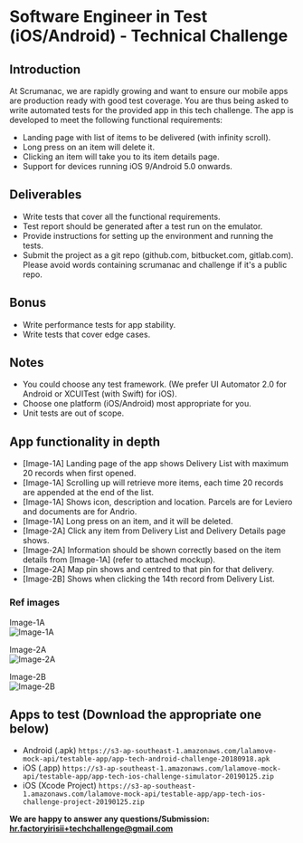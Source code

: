 # Software Engineer in Test (iOS/Android) - Technical Challenge

## Introduction

At Scrumanac, we are rapidly growing and want to ensure our mobile apps are production ready with good test coverage.
You are thus being asked to write automated tests for the provided app in this tech challenge.
The app is developed to meet the following functional requirements:
  - Landing page with list of items to be delivered (with infinity scroll).
  - Long press on an item will delete it.
  - Clicking an item will take you to its item details page.
  - Support for devices running iOS 9/Android 5.0 onwards.

## Deliverables
  - Write tests that cover all the functional requirements.
  - Test report should be generated after a test run on the emulator.
  - Provide instructions for setting up the environment and running the tests.
  - Submit the project as a git repo (github.com, bitbucket.com, gitlab.com). Please avoid words containing scrumanac and challenge if it's a public repo.

## Bonus
  - Write performance tests for app stability.
  - Write tests that cover edge cases.

## Notes
  - You could choose any test framework. (We prefer UI Automator 2.0 for Android or XCUITest (with Swift) for iOS).
  - Choose one platform (iOS/Android) most appropriate for you.
  - Unit tests are out of scope.

## App functionality in depth
- [Image-1A] Landing page of the app shows Delivery List with maximum 20 records when first opened.
- [Image-1A] Scrolling up will retrieve more items, each time 20 records are appended at the end of the list.
- [Image-1A] Shows icon, description and location. Parcels are for Leviero and documents are for Andrio.
- [Image-1A] Long press on an item, and it will be deleted.
- [Image-2A] Click any item from Delivery List and Delivery Details page shows.
- [Image-2A] Information should be shown correctly based on the item details from [Image-1A] (refer to attached mockup).
- [Image-2A] Map pin shows and centred to that pin for that delivery.
- [Image-2B] Shows when clicking the 14th record from Delivery List.

### Ref images
Image-1A  
![Image-1A](https://s3-ap-southeast-1.amazonaws.com/lalamove-mock-api/images/tc-01a.jpg)

Image-2A  
![Image-2A](https://s3-ap-southeast-1.amazonaws.com/lalamove-mock-api/images/tc-02a.jpg)

Image-2B  
![Image-2B](https://s3-ap-southeast-1.amazonaws.com/lalamove-mock-api/images/tc-02b.jpg)


## Apps to test (Download the appropriate one below)
  * Android (.apk)
    `https://s3-ap-southeast-1.amazonaws.com/lalamove-mock-api/testable-app/app-tech-android-challenge-20180918.apk`
  * iOS (.app)
    `https://s3-ap-southeast-1.amazonaws.com/lalamove-mock-api/testable-app/app-tech-ios-challenge-simulator-20190125.zip`
  * iOS (Xcode Project)
    `https://s3-ap-southeast-1.amazonaws.com/lalamove-mock-api/testable-app/app-tech-ios-challenge-project-20190125.zip`

**We are happy to answer any questions/Submission: <hr.factoryirisii+techchallenge@gmail.com>**


